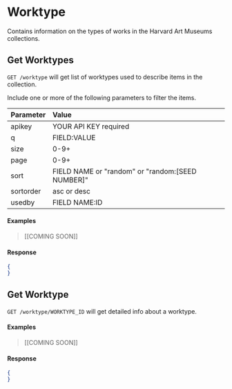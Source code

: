 # Worktype

Contains information on the types of works in the Harvard Art Museums collections.

## Get Worktypes

`GET /worktype` will get list of worktypes used to describe items in the collection.

Include one or more of the following parameters to filter the items.

| Parameter | Value |
| :--------- | :----- |
| apikey | YOUR API KEY required |
| q | FIELD:VALUE |
| size | 0-9+ |
| page | 0-9+ |
| sort | FIELD NAME or "random" or "random:[SEED NUMBER]" |
| sortorder | asc or desc |
| usedby | FIELD NAME:ID |

#### Examples

> [[COMING SOON]]  
>  

#### Response

```json
{
}
```

## Get Worktype

`GET /worktype/WORKTYPE_ID` will get detailed info about a worktype.

#### Examples

> [[COMING SOON]]   
> 

#### Response

```json
{
}
```